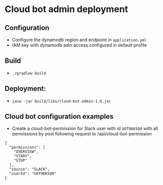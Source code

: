 # Cloud bot admin deployment

## Configuration
* Configure the dynamodb region and endpoint in `application.yml`
* IAM key with dynamodb adin access configured in default profile

## Build
* `./gradlew build`

## Deployment:
* `java -jar build/libs/cloud-bot-admin-1.0.jar`

## Cloud bot configuration examples
* Create a cloud-bot-permission for Slack user with id `U0T96K5Q9` with all permissions by post following request to /api/cloud-bot-permission

```
{
  "permissions": [
    "OVERVIEW",
    "START",
    "STOP"
  ],
  "source": "SLACK",
  "userId": "U0T96K5Q9"
}
```

